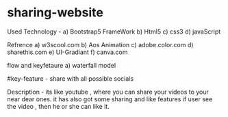# sharing-website

Used Technology - 
  a) Bootstrap5 FrameWork
  b) Html5
  c) css3
  d) javaScript
  
 Refrence
  a) w3scool.com
  b) Aos Animation
  c) adobe.color.com
  d) sharethis.com
  e) UI-Gradiant
  f) canva.com
  
  flow and keyfetaure
  a) waterfall model
  
  #key-feature - 
  share with all possible socials


Description - its like youtube , where you can share your videos to your near dear ones.
              it has also got some sharing and like features if user see the video , then he or she can like it.
